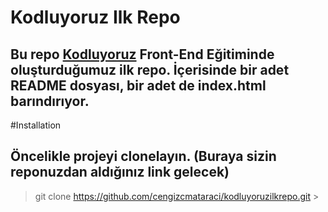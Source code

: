 # Kodluyoruz Ilk Repo
## Bu repo [Kodluyoruz](https://kodluyoruz.org/) Front-End Eğitiminde oluşturduğumuz ilk repo. İçerisinde bir adet README dosyası, bir adet de index.html barındırıyor.
#Installation
## Öncelikle projeyi clonelayın. (Buraya sizin reponuzdan aldığınız link gelecek)

> git clone https://github.com/cengizcmataraci/kodluyoruzilkrepo.git >


